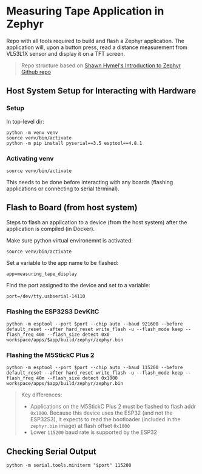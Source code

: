 # Measuring Tape Application in Zephyr

Repo with all tools required to build and flash a Zephyr application. The application will, upon a button press, read a distance measurement from VL53L1X sensor and display it on a TFT screen. 

> Repo structure based on [Shawn Hymel's Introduction to Zephyr Github repo](https://github.com/ShawnHymel/introduction-to-zephyr)


## Host System Setup for Interacting with Hardware

### Setup

In top-level dir:

```
python -m venv venv
source venv/bin/activate
python -m pip install pyserial==3.5 esptool==4.8.1
```

### Activating venv

```
source venv/bin/activate
```

This needs to be done before interacting with any boards (flashing applications or connecting to serial terminal).


## Flash to Board (from host system)

Steps to flash an application to a device (from the host system) after the application is compiled (in Docker).

Make sure python virtual environemnt is activated:
```
source venv/bin/activate
```

Set a variable to the app name to be flashed:
```
app=measuring_tape_display
```

Find the port assigned to the device and set to a variable:
```
port=/dev/tty.usbserial-14110
```

### Flashing the ESP32S3 DevKitC
```
python -m esptool --port $port --chip auto --baud 921600 --before default_reset --after hard_reset write_flash -u --flash_mode keep --flash_freq 40m --flash_size detect 0x0 workspace/apps/$app/build/zephyr/zephyr.bin
``` 

### Flashing the M5StickC Plus 2

```
python -m esptool --port $port --chip auto --baud 115200 --before default_reset --after hard_reset write_flash -u --flash_mode keep --flash_freq 40m --flash_size detect 0x1000 workspace/apps/$app/build/zephyr/zephyr.bin
```

> Key differences: 
> - Applications on the M5StickC Plus 2 must be flashed to flash addr `0x1000`. Because this device uses the ESP32 (and not the ESP32S3), it expects to read the bootloader (included in the `zephyr.bin` image) at flash offset `0x1000`
> - Lower `115200` baud rate is supported by the ESP32

## Checking Serial Output

```
python -m serial.tools.miniterm "$port" 115200
```
